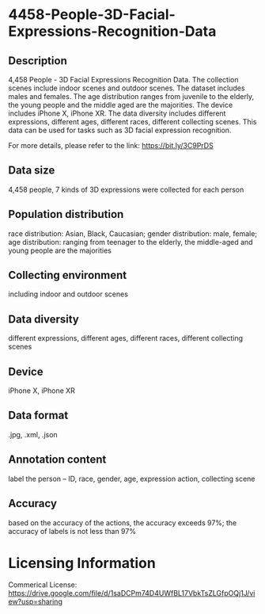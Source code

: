 # 4458-People-3D-Facial-Expressions-Recognition-Data


## Description
4,458 People - 3D Facial Expressions Recognition Data. The collection scenes include indoor scenes and outdoor scenes. The dataset includes males and females. The age distribution ranges from juvenile to the elderly, the young people and the middle aged are the majorities. The device includes iPhone X, iPhone XR. The data diversity includes different expressions, different ages, different races, different collecting scenes. This data can be used for tasks such as 3D facial expression recognition.

For more details, please refer to the link: https://bit.ly/3C9PrDS

## Data size
4,458 people, 7 kinds of 3D expressions were collected for each person

## Population distribution
race distribution: Asian, Black, Caucasian; gender distribution: male, female; age distribution:  ranging from teenager to the elderly, the middle-aged and young people are the majorities

## Collecting environment
including indoor and outdoor scenes

## Data diversity
different expressions, different ages, different races, different collecting scenes

## Device
iPhone X, iPhone XR

## Data format
.jpg, .xml, .json

## Annotation content
label the person – ID, race, gender, age, expression action, collecting scene

## Accuracy
based on the accuracy of the actions, the accuracy exceeds 97%; the accuracy of labels is not less than 97%

# Licensing Information
Commerical License: https://drive.google.com/file/d/1saDCPm74D4UWfBL17VbkTsZLGfpOQj1J/view?usp=sharing
